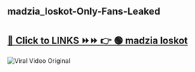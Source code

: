
 ## madzia_loskot-Only-Fans-Leaked

# <h2><a href="https://clipsfans.com/madzia_loskot&ref=git">🔗 Click to LINKS ⏩⏩ 👉 🟢 madzia loskot </a></h2>

<a href="https://clipsfans.com/madzia_loskot&ref=git" rel="nofollow" data-target="animated-image.originalLink"><img src="https://i.ibb.co.com/xMMVF88/686577567.gif" alt="Viral Video Original" style="max-width: 100%; display: inline-block;" data-target="animated-image.originalImage"></a>
